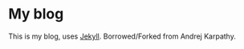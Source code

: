 # My blog

This is my blog, uses [Jekyll](http://jekyllrb.com/). Borrowed/Forked from Andrej Karpathy.


